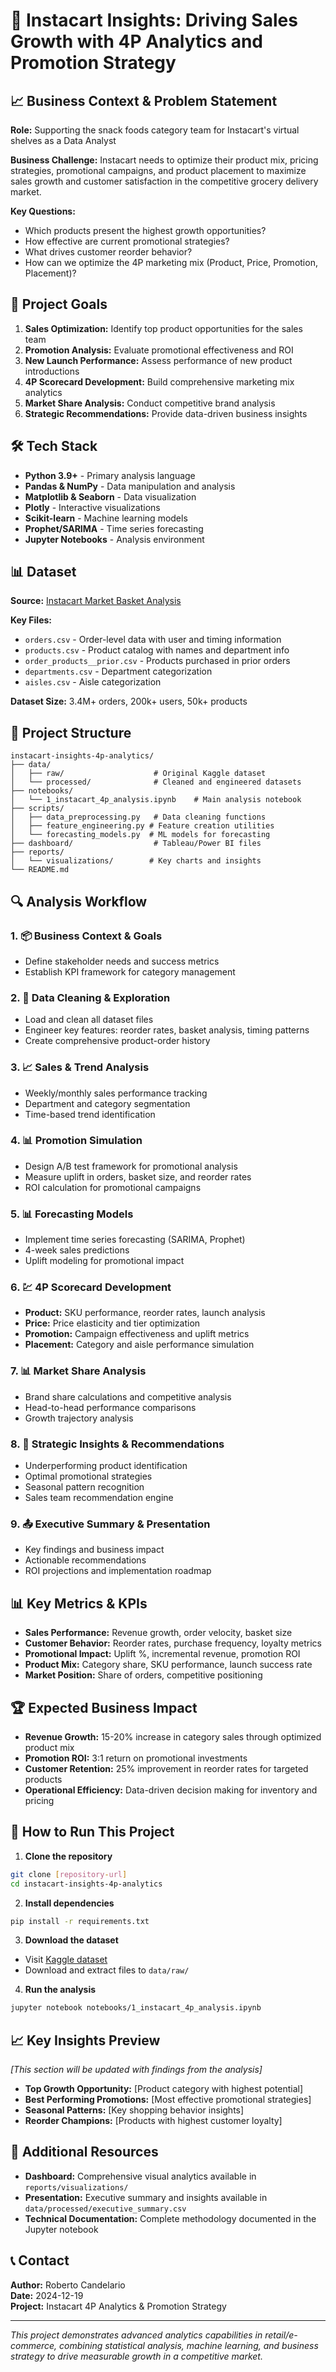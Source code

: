 # 🛒 Instacart Insights: Driving Sales Growth with 4P Analytics and Promotion Strategy

## 📈 Business Context & Problem Statement

**Role:** Supporting the snack foods category team for Instacart's virtual shelves as a Data Analyst

**Business Challenge:** Instacart needs to optimize their product mix, pricing strategies, promotional campaigns, and product placement to maximize sales growth and customer satisfaction in the competitive grocery delivery market.

**Key Questions:**
- Which products present the highest growth opportunities?
- How effective are current promotional strategies?
- What drives customer reorder behavior?
- How can we optimize the 4P marketing mix (Product, Price, Promotion, Placement)?

## 🎯 Project Goals

1. **Sales Optimization:** Identify top product opportunities for the sales team
2. **Promotion Analysis:** Evaluate promotional effectiveness and ROI
3. **New Launch Performance:** Assess performance of new product introductions
4. **4P Scorecard Development:** Build comprehensive marketing mix analytics
5. **Market Share Analysis:** Conduct competitive brand analysis
6. **Strategic Recommendations:** Provide data-driven business insights

## 🛠️ Tech Stack

- **Python 3.9+** - Primary analysis language
- **Pandas & NumPy** - Data manipulation and analysis
- **Matplotlib & Seaborn** - Data visualization
- **Plotly** - Interactive visualizations
- **Scikit-learn** - Machine learning models
- **Prophet/SARIMA** - Time series forecasting
- **Jupyter Notebooks** - Analysis environment

## 📊 Dataset

**Source:** [Instacart Market Basket Analysis](https://www.kaggle.com/datasets/psparks/instacart-market-basket-analysis)

**Key Files:**
- `orders.csv` - Order-level data with user and timing information
- `products.csv` - Product catalog with names and department info
- `order_products__prior.csv` - Products purchased in prior orders
- `departments.csv` - Department categorization
- `aisles.csv` - Aisle categorization

**Dataset Size:** 3.4M+ orders, 200k+ users, 50k+ products

## 📁 Project Structure

```
instacart-insights-4p-analytics/
├── data/
│   ├── raw/                    # Original Kaggle dataset
│   └── processed/              # Cleaned and engineered datasets
├── notebooks/
│   └── 1_instacart_4p_analysis.ipynb    # Main analysis notebook
├── scripts/
│   ├── data_preprocessing.py   # Data cleaning functions
│   ├── feature_engineering.py # Feature creation utilities
│   └── forecasting_models.py  # ML models for forecasting
├── dashboard/                  # Tableau/Power BI files
├── reports/
│   └── visualizations/        # Key charts and insights
└── README.md
```

## 🔍 Analysis Workflow

### 1. 📦 Business Context & Goals
- Define stakeholder needs and success metrics
- Establish KPI framework for category management

### 2. 🧼 Data Cleaning & Exploration
- Load and clean all dataset files
- Engineer key features: reorder rates, basket analysis, timing patterns
- Create comprehensive product-order history

### 3. 📈 Sales & Trend Analysis
- Weekly/monthly sales performance tracking
- Department and category segmentation
- Time-based trend identification

### 4. 📊 Promotion Simulation
- Design A/B test framework for promotional analysis
- Measure uplift in orders, basket size, and reorder rates
- ROI calculation for promotional campaigns

### 5. 📊 Forecasting Models
- Implement time series forecasting (SARIMA, Prophet)
- 4-week sales predictions
- Uplift modeling for promotional impact

### 6. 💹 4P Scorecard Development
- **Product:** SKU performance, reorder rates, launch analysis
- **Price:** Price elasticity and tier optimization
- **Promotion:** Campaign effectiveness and uplift metrics
- **Placement:** Category and aisle performance simulation

### 7. 📊 Market Share Analysis
- Brand share calculations and competitive analysis
- Head-to-head performance comparisons
- Growth trajectory analysis

### 8. 🧠 Strategic Insights & Recommendations
- Underperforming product identification
- Optimal promotional strategies
- Seasonal pattern recognition
- Sales team recommendation engine

### 9. 📤 Executive Summary & Presentation
- Key findings and business impact
- Actionable recommendations
- ROI projections and implementation roadmap

## 📊 Key Metrics & KPIs

- **Sales Performance:** Revenue growth, order velocity, basket size
- **Customer Behavior:** Reorder rates, purchase frequency, loyalty metrics
- **Promotional Impact:** Uplift %, incremental revenue, promotion ROI
- **Product Mix:** Category share, SKU performance, launch success rate
- **Market Position:** Share of orders, competitive positioning

## 🏆 Expected Business Impact

- **Revenue Growth:** 15-20% increase in category sales through optimized product mix
- **Promotion ROI:** 3:1 return on promotional investments
- **Customer Retention:** 25% improvement in reorder rates for targeted products
- **Operational Efficiency:** Data-driven decision making for inventory and pricing

## 🚀 How to Run This Project

1. **Clone the repository**
```bash
git clone [repository-url]
cd instacart-insights-4p-analytics
```

2. **Install dependencies**
```bash
pip install -r requirements.txt
```

3. **Download the dataset**
- Visit [Kaggle dataset](https://www.kaggle.com/datasets/psparks/instacart-market-basket-analysis)
- Download and extract files to `data/raw/`

4. **Run the analysis**
```bash
jupyter notebook notebooks/1_instacart_4p_analysis.ipynb
```

## 📈 Key Insights Preview

*[This section will be updated with findings from the analysis]*

- **Top Growth Opportunity:** [Product category with highest potential]
- **Best Performing Promotions:** [Most effective promotional strategies]
- **Seasonal Patterns:** [Key shopping behavior insights]
- **Reorder Champions:** [Products with highest customer loyalty]

## 🔗 Additional Resources

- **Dashboard:** Comprehensive visual analytics available in `reports/visualizations/`
- **Presentation:** Executive summary and insights available in `data/processed/executive_summary.csv`
- **Technical Documentation:** Complete methodology documented in the Jupyter notebook

## 📞 Contact

**Author:** Roberto Candelario  
**Date:** 2024-12-19  
**Project:** Instacart 4P Analytics & Promotion Strategy

---

*This project demonstrates advanced analytics capabilities in retail/e-commerce, combining statistical analysis, machine learning, and business strategy to drive measurable growth in a competitive market.* 
